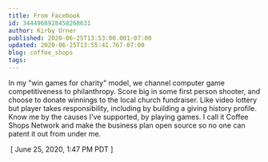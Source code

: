 ```yaml
---
title: From Facebook
id: 3444968928458268631
author: Kirby Urner
published: 2020-06-25T13:53:00.001-07:00
updated: 2020-06-25T13:55:41.767-07:00
blog: coffee_shops
tags: 
---
```


In my "win games for charity" model, we channel computer game competitiveness to philanthropy. Score big in some first person shooter, and choose to donate winnings to the local church fundraiser. Like video lottery but player takes responsibility, including by building a giving history profile. Know me by the causes I've supported, by playing games. I call it Coffee Shops Network and make the business plan open source so no one can patent it out from under me.

 [ June 25, 2020, 1:47 PM PDT ]